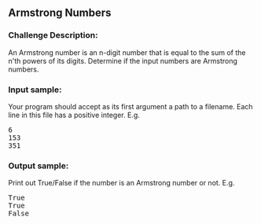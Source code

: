 <h2>Armstrong Numbers</h2>

<h3>Challenge Description:</h3>

<p>
    An Armstrong number is an n-digit number that is equal to the sum of
    the n&apos;th powers of its digits. Determine if the input numbers
    are Armstrong numbers.
</p>

<h3>Input sample:</h3>
<p>
    Your program should accept as its first argument a path to a filename.
    Each line in this file has a positive integer. E.g.
</p>
<pre class="description-input-output">6
153
351</pre>

<h3>Output sample:</h3>

<p>
    Print out True/False if the number is an Armstrong number or not. E.g.
</p>

<pre class="description-input-output">True
True
False</pre>